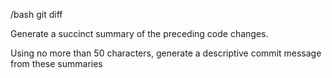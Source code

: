 /bash git diff

Generate a succinct summary of the preceding code changes.

Using no more than 50 characters, generate a descriptive commit message from these summaries
